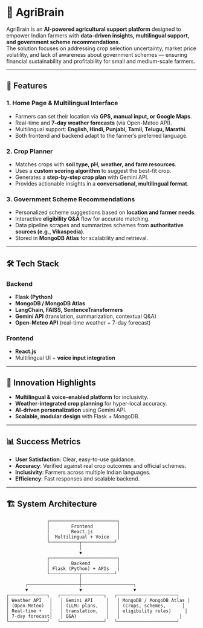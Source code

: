 # 🌱 AgriBrain

AgriBrain is an **AI-powered agricultural support platform** designed to empower Indian farmers with **data-driven insights, multilingual support, and government scheme recommendations**.  
The solution focuses on addressing crop selection uncertainty, market price volatility, and lack of awareness about government schemes — ensuring financial sustainability and profitability for small and medium-scale farmers.

---

## 🚀 Features

### 1. **Home Page & Multilingual Interface**
- Farmers can set their location via **GPS, manual input, or Google Maps**.
- Real-time and **7-day weather forecasts** (via Open-Meteo API).
- Multilingual support: **English, Hindi, Punjabi, Tamil, Telugu, Marathi**.
- Both frontend and backend adapt to the farmer’s preferred language.

### 2. **Crop Planner**
- Matches crops with **soil type, pH, weather, and farm resources**.
- Uses a **custom scoring algorithm** to suggest the best-fit crop.
- Generates a **step-by-step crop plan** with Gemini API.
- Provides actionable insights in a **conversational, multilingual format**.

### 3. **Government Scheme Recommendations**
- Personalized scheme suggestions based on **location and farmer needs**.
- Interactive **eligibility Q&A** flow for accurate matching.
- Data pipeline scrapes and summarizes schemes from **authoritative sources (e.g., Vikaspedia)**.
- Stored in **MongoDB Atlas** for scalability and retrieval.

---

## 🛠️ Tech Stack

### Backend
- **Flask (Python)**
- **MongoDB / MongoDB Atlas**
- **LangChain, FAISS, SentenceTransformers**
- **Gemini API** (translation, summarization, contextual Q&A)
- **Open-Meteo API** (real-time weather + 7-day forecast)

### Frontend
- **React.js**
- Multilingual UI + **voice input integration**

---

## 🌟 Innovation Highlights
- **Multilingual & voice-enabled platform** for inclusivity.  
- **Weather-integrated crop planning** for hyper-local accuracy.  
- **AI-driven personalization** using Gemini API.  
- **Scalable, modular design** with Flask + MongoDB.  

---

## 📊 Success Metrics
- **User Satisfaction**: Clear, easy-to-use guidance.  
- **Accuracy**: Verified against real crop outcomes and official schemes.  
- **Inclusivity**: Farmers across multiple Indian languages.  
- **Efficiency**: Fast responses and scalable backend.  

---

## 🏗️ System Architecture

```text
               ┌─────────────────────────┐
               │        Frontend         │
               │        React.js         │
               │  Multilingual + Voice   │
               └───────────┬────────────┘
                           │
                           ▼
               ┌─────────────────────────┐
               │        Backend          │
               │ Flask (Python) + APIs   │
               └───────────┬────────────┘
                           │
       ┌───────────────────┼───────────────────┐
       ▼                   ▼                   ▼
┌──────────────┐   ┌────────────────┐   ┌──────────────────────┐
│ Weather API   │   │ Gemini API     │   │ MongoDB / MongoDB Atlas │
│ (Open-Meteo)  │   │ (LLM: plans,   │   │ (crops, schemes,      │
│ Real-time +   │   │ translation,   │   │ eligibility rules)     │
│ 7-day forecast│   │ Q&A)           │   │                      │
└──────────────┘   └────────────────┘   └──────────────────────┘
```
